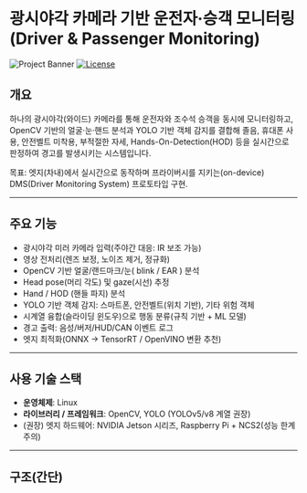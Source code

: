 # 광시야각 카메라 기반 운전자·승객 모니터링 (Driver & Passenger Monitoring)

![Project Banner](./docs/banner.png) <!-- 원하는 배너가 있으면 경로 수정 -->
[![License](https://img.shields.io/badge/license-MIT-blue.svg)](LICENSE)

## 개요
하나의 광시야각(와이드) 카메라를 통해 운전자와 조수석 승객을 동시에 모니터링하고, OpenCV 기반의 얼굴·눈·핸드 분석과 YOLO 기반 객체 감지를 결합해 졸음, 휴대폰 사용, 안전벨트 미착용, 부적절한 자세, Hands-On-Detection(HOD) 등을 실시간으로 판정하여 경고를 발생시키는 시스템입니다.

목표: 엣지(차내)에서 실시간으로 동작하며 프라이버시를 지키는(on-device) DMS(Driver Monitoring System) 프로토타입 구현.

---

## 주요 기능
- 광시야각 미러 카메라 입력(주야간 대응: IR 보조 가능)
- 영상 전처리(렌즈 보정, 노이즈 제거, 정규화)
- OpenCV 기반 얼굴/랜드마크/눈( blink / EAR ) 분석
- Head pose(머리 각도) 및 gaze(시선) 추정
- Hand / HOD (핸들 파지) 분석
- YOLO 기반 객체 감지: 스마트폰, 안전벨트(위치 기반), 기타 위험 객체
- 시계열 융합(슬라이딩 윈도우)으로 행동 분류(규칙 기반 + ML 모델)
- 경고 출력: 음성/버저/HUD/CAN 이벤트 로그
- 엣지 최적화(ONNX → TensorRT / OpenVINO 변환 추천)

---

## 사용 기술 스택
- **운영체제**: Linux  
- **라이브러리 / 프레임워크**: OpenCV, YOLO (YOLOv5/v8 계열 권장)  
- (권장) 엣지 하드웨어: NVIDIA Jetson 시리즈, Raspberry Pi + NCS2(성능 한계 주의)

---

## 구조(간단)
